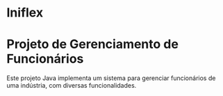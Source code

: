 # Iniflex

# Projeto de Gerenciamento de Funcionários

Este projeto Java implementa um sistema para gerenciar funcionários de uma indústria, com diversas funcionalidades.


